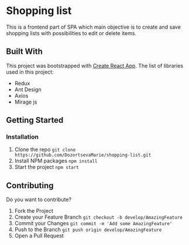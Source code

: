 # Shopping list

This is a frontend part of SPA which main objective is to create and save
 shopping lists with possibilities to edit or delete items.
 
 ## Built With

This project was bootstrapped with [Create React App](https://github.com/facebook/create-react-app).
The list of libraries used in this project:
* Redux
* Ant Design
* Axios
* Mirage js

## Getting Started
### Installation

1. Clone the repo `git clone https://github.com/DozortsevaMarie/shopping-list.git`
2. Install NPM packages `npm install`
3. Start the project `npm start`

## Contributing

Do you want to contribute? 
1. Fork the Project
2. Create your Feature Branch `git checkout -b develop/AmazingFeature`
3. Commit your Changes `git commit -m 'Add some AmazingFeature'`
4. Push to the Branch `git push origin develop/AmazingFeature`
5. Open a Pull Request

